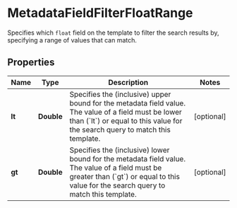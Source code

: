 

# MetadataFieldFilterFloatRange

Specifies which `float` field on the template to filter the search results by, specifying a range of values that can match.

## Properties

| Name | Type | Description | Notes |
|------------ | ------------- | ------------- | -------------|
|**lt** | **Double** | Specifies the (inclusive) upper bound for the metadata field value. The value of a field must be lower than (&#x60;lt&#x60;) or equal to this value for the search query to match this template. |  [optional] |
|**gt** | **Double** | Specifies the (inclusive) lower bound for the metadata field value. The value of a field must be greater than (&#x60;gt&#x60;) or equal to this value for the search query to match this template. |  [optional] |




